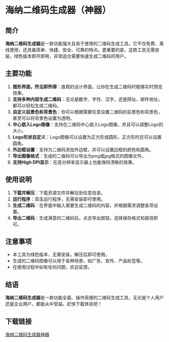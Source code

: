 # 海纳二维码生成器（神器）

## 简介

**海纳二维码生成器**是一款功能强大且易于使用的二维码生成工具。它不仅免费、离线使用，还具备简单、快捷、安全、可靠的特点。更重要的是，这款工具无需安装，绿色版本即开即用，非常适合需要快速生成二维码的用户。

## 主要功能

1. **图形界面，所见即所得**：直观的设计界面，让你在生成二维码时能够实时预览效果。
2. **支持多种内容生成二维码**：无论是数字、字符、汉字，还是网址、邮件地址，都可以轻松生成二维码。
3. **自定义前景色和背景色**：你可以根据需要任意设置二维码的前景色和背景色，甚至可以将背景色设置为透明。
4. **中心嵌入Logo图像**：支持在二维码中心嵌入Logo图像，并且可以调整Logo的大小。
5. **Logo形状自定义**：Logo图像可以设置为正方形或圆形，正方形时还可以设置圆角。
6. **外边框设置**：支持为二维码添加外边框，并可以设置边框的颜色和圆角。
7. **导出图像格式**：生成的二维码可以导出为png或jpg格式的图像文件。
8. **支持High DPI显示**：在高分辨率显示器上也能保持清晰的效果。

## 使用说明

1. **下载并解压**：下载资源文件并解压到任意目录。
2. **运行程序**：双击运行程序，无需安装即可使用。
3. **生成二维码**：在界面中输入需要生成二维码的内容，并根据需求调整各项设置。
4. **导出二维码**：生成满意的二维码后，点击导出按钮，选择保存格式和路径即可。

## 注意事项

- 本工具为绿色版本，无需安装，解压后即可使用。
- 生成的二维码图像可以用于各种场景，如广告、宣传、产品标签等。
- 在使用过程中如有任何问题，欢迎反馈。

## 结语

**海纳二维码生成器**是一款功能全面、操作简便的二维码生成工具，无论是个人用户还是企业用户，都能从中受益。赶快下载体验吧！

## 下载链接

[海纳二维码生成器神器](https://pan.quark.cn/s/ea77f645a4dd)